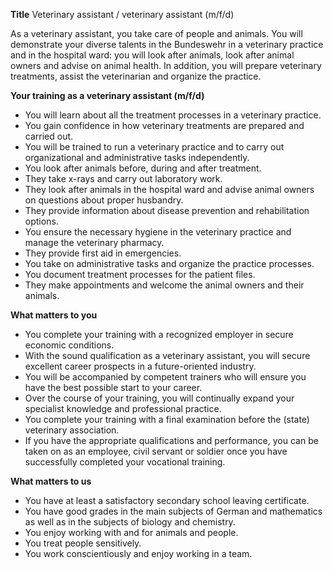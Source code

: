 **Title**
Veterinary assistant / veterinary assistant (m/f/d)

As a veterinary assistant, you take care of people and animals. You will demonstrate your diverse talents in the Bundeswehr in a veterinary practice and in the hospital ward: you will look after animals, look after animal owners and advise on animal health. In addition, you will prepare veterinary treatments, assist the veterinarian and organize the practice.

**Your training as a veterinary assistant (m/f/d)**

-	You will learn about all the treatment processes in a veterinary practice.
-	You gain confidence in how veterinary treatments are prepared and carried out.
-	You will be trained to run a veterinary practice and to carry out organizational and administrative tasks independently.
-	You look after animals before, during and after treatment.
-	They take x-rays and carry out laboratory work.
-	They look after animals in the hospital ward and advise animal owners on questions about proper husbandry.
-	They provide information about disease prevention and rehabilitation options.
-	You ensure the necessary hygiene in the veterinary practice and manage the veterinary pharmacy.
-	They provide first aid in emergencies.
-	You take on administrative tasks and organize the practice processes.
-	You document treatment processes for the patient files.
-	They make appointments and welcome the animal owners and their animals.

**What matters to you**

-	You complete your training with a recognized employer in secure economic conditions.
-	With the sound qualification as a veterinary assistant, you will secure excellent career prospects in a future-oriented industry.
-	You will be accompanied by competent trainers who will ensure you have the best possible start to your career.
-	Over the course of your training, you will continually expand your specialist knowledge and professional practice.
-	You complete your training with a final examination before the (state) veterinary association.
-	If you have the appropriate qualifications and performance, you can be taken on as an employee, civil servant or soldier once you have successfully completed your vocational training.

**What matters to us**

-	You have at least a satisfactory secondary school leaving certificate.
-	You have good grades in the main subjects of German and mathematics as well as in the subjects of biology and chemistry.
-	You enjoy working with and for animals and people.
-	You treat people sensitively.
-	You work conscientiously and enjoy working in a team.
